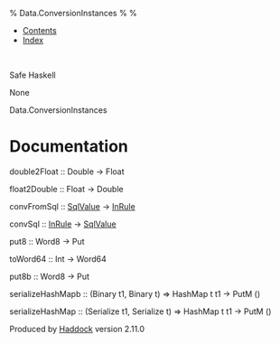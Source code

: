 % Data.ConversionInstances
% 
% 

-   [Contents](index.html)
-   [Index](doc-index.html)

 

Safe Haskell

None

Data.ConversionInstances

Documentation
=============

double2Float :: Double -\> Float

float2Double :: Float -\> Double

convFromSql :: [SqlValue](Data-SqlTransaction.html#t:SqlValue) -\>
[InRule](Data-InRules.html#t:InRule)

convSql :: [InRule](Data-InRules.html#t:InRule) -\>
[SqlValue](Data-SqlTransaction.html#t:SqlValue)

put8 :: Word8 -\> Put

toWord64 :: Int -\> Word64

put8b :: Word8 -\> Put

serializeHashMapb :: (Binary t1, Binary t) =\> HashMap t t1 -\> PutM ()

serializeHashMap :: (Serialize t1, Serialize t) =\> HashMap t t1 -\>
PutM ()

Produced by [Haddock](http://www.haskell.org/haddock/) version 2.11.0
